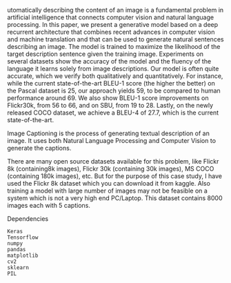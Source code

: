 utomatically describing the content of an image is a fundamental problem in artificial intelligence that connects computer vision and natural language processing. In this paper, we present a generative model based on a deep recurrent architecture that combines recent advances in computer vision and machine translation and that can be used to generate natural sentences describing an image. The model is trained to maximize the likelihood of the target description sentence given the training image. Experiments on several datasets show the accuracy of the model and the fluency of the language it learns solely from image descriptions. Our model is often quite accurate, which we verify both qualitatively and quantitatively. For instance, while the current state-of-the-art BLEU-1 score (the higher the better) on the Pascal dataset is 25, our approach yields 59, to be compared to human performance around 69. We also show BLEU-1 score improvements on Flickr30k, from 56 to 66, and on SBU, from 19 to 28. Lastly, on the newly released COCO dataset, we achieve a BLEU-4 of 27.7, which is the current state-of-the-art. 


Image Captioning is the process of generating textual description of an image. It uses both Natural Language Processing and Computer Vision to generate the captions.

There are many open source datasets available for this problem, like Flickr 8k (containing8k images), Flickr 30k (containing 30k images), MS COCO (containing 180k images), etc.
But for the purpose of this case study, I have used the Flickr 8k dataset which you can download it from kaggle. Also training a model with large number of images may not be feasible on a system which is not a very high end PC/Laptop.
This dataset contains 8000 images each with 5 captions.

Dependencies

    Keras
    Tensorflow 
    numpy
    pandas
    matplotlib
    cv2
    sklearn
    PIL
    

